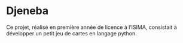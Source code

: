 # Djeneba
Ce projet, réalisé en première année de licence à l’ISIMA, consistait à développer un petit jeu de cartes en langage python.
